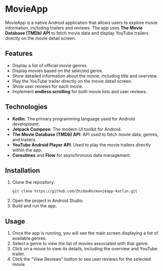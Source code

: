 # MovieApp

MovieApp is a native Android application that allows users to explore movie information, including trailers and reviews. The app uses **The Movie Database (TMDb) API** to fetch movie data and display YouTube trailers directly on the movie detail screen.

## Features

- Display a list of official movie genres.
- Display movies based on the selected genre.
- Show detailed information about the movie, including title and overview.
- Play the YouTube trailer directly on the movie detail screen.
- Show user reviews for each movie.
- Implement **endless scrolling** for both movie lists and user reviews.

## Technologies

- **Kotlin**: The primary programming language used for Android development.
- **Jetpack Compose**: The modern UI toolkit for Android.
- **The Movie Database (TMDb) API**: API used to fetch movie data, genres, and trailers.
- **YouTube Android Player API**: Used to play the movie trailers directly within the app.
- **Coroutines** and **Flow** for asynchronous data management.

## Installation

1. Clone the repository:
   ```bash
   git clone https://github.com/ZhidanRn/movieapp-kotlin.git
    ```
2. Open the project in Android Studio.
3. Build and run the app.

## Usage

1. Once the app is running, you will see the main screen displaying a list of available genres.
2. Select a genre to view the list of movies associated with that genre.
3. Click on a movie to view its details, including the overview and YouTube trailer.
4. Click the "View Reviews" button to see user reviews for the selected movie.
